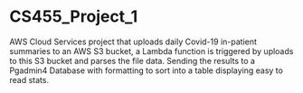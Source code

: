 # CS455_Project_1

AWS Cloud Services project that uploads daily Covid-19 in-patient summaries to an AWS S3 bucket, a Lambda function is 
triggered by uploads to this S3 bucket and parses the file data. Sending the results to a Pgadmin4 Database with formatting
to sort into a table displaying easy to read stats. 
